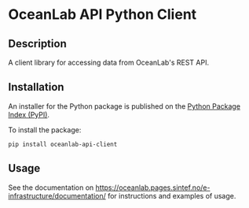 # OceanLab API Python Client

## Description
A client library for accessing data from OceanLab's REST API. 

## Installation
An installer for the Python package is published on the [Python Package Index (PyPI)](https://pypi.org/project/oceanlab-api-client/).

To install the package: 
```
pip install oceanlab-api-client
```

## Usage

See the documentation on https://oceanlab.pages.sintef.no/e-infrastructure/documentation/ for instructions and examples of usage.

